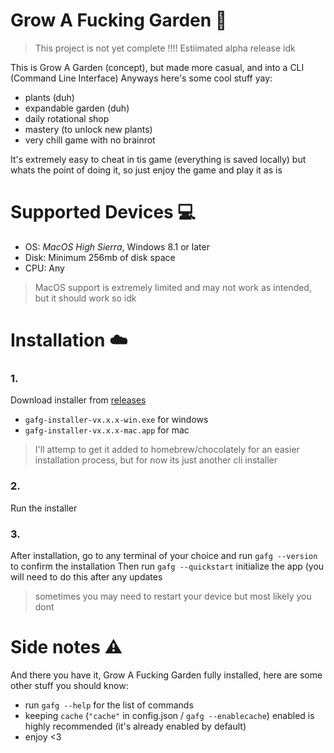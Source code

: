 # Grow A Fucking Garden 🌱
> This project is not yet complete !!!! Estiimated alpha release idk

This is Grow A Garden (concept), but made more casual, and into a CLI (Command Line Interface)
Anyways here's some cool stuff yay:
- plants (duh)
- expandable garden (duh)
- daily rotational shop
- mastery (to unlock new plants)
- very chill game with no brainrot

It's extremely easy to cheat in tis game (everything is saved locally) but whats the point of doing it, so just enjoy the game and play it as is

# Supported Devices 💻
- OS: *MacOS High Sierra*, Windows 8.1 or later
- Disk: Minimum 256mb of disk space
- CPU: Any

> MacOS support is extremely limited and may not work as intended, but it should work so idk

# Installation ☁️
### 1. 
Download installer from [releases](https://github.com/qkafae/grow-a-fucking-garden/releases)
- `gafg-installer-vx.x.x-win.exe` for windows
- `gafg-installer-vx.x.x-mac.app` for mac

> I'll attemp to get it added to homebrew/chocolately for an easier installation process, but for now its just another cli installer

### 2.
Run the installer

### 3.
After installation, go to any terminal of your choice and run `gafg --version` to confirm the installation
Then run `gafg --quickstart` initialize the app (you will need to do this after any updates
> sometimes you may need to restart your device but most likely you dont

# Side notes ⚠️
And there you have it, Grow A Fucking Garden fully installed, here are some other stuff you should know:
- run `gafg --help` for the list of commands
- keeping `cache` (`"cache"` in config.json / `gafg --enablecache`) enabled is highly recommended (it's already enabled by default)
- enjoy <3

